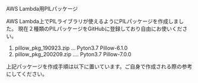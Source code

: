 AWS Lambda用PILパッケージ

AWS Lambda上でPILライブラリが使えるようにPILパッケージを作成しました。
現在２種類のPILパッケージをGitHubに登録しており自由にお使いください。

1. pillow_pkg_190923.zip ...  Pyton3.7    Pillow-6.1.0
1. pillow_pkg_200209.zip .... Pyton3.7    Pillow-7.0.0

上記パッケージを作成手順は以下に置いています。ご自身で作成される際の参考にしてください。

